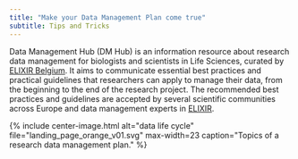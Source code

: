 ```yaml
---
title: "Make your Data Management Plan come true"
subtitle: Tips and Tricks
---
```



Data Management Hub (DM Hub) is an information resource about research data management for biologists and scientists in Life Sciences, curated by [ELIXIR Belgium](https://www.elixir-belgium.org). It aims to communicate essential best practices and practical guidelines that researchers can apply to manage their data, from the beginning to the end of the research project. The recommended best practices and guidelines are accepted by several scientific communities across Europe and data management experts in [ELIXIR](elixir).


{% include center-image.html alt="data life cycle" file="landing_page_orange_v01.svg" max-width=23 caption="Topics of a research data management plan." %}


